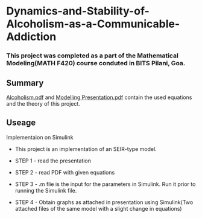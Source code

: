 # Dynamics-and-Stability-of-Alcoholism-as-a-Communicable-Addiction

### This project was completed as a part of the Mathematical Modeling(MATH F420) course conduted in BITS Pilani, Goa.


## Summary

[Alcoholism.pdf](https://github.com/nsanirudh/Dynamics-and-Stability-of-Alcoholism-as-a-Communicable-Addiction/blob/master/Alcoholism.pdf) and [Modelling Presentation.pdf](https://github.com/nsanirudh/Dynamics-and-Stability-of-Alcoholism-as-a-Communicable-Addiction/blob/master/Modeling%20presentation.pdf) contain the used equations and the theory of this project.

## Useage
Implementaion on Simulink

* This project is an implementation of an SEIR-type model.

* STEP 1 - read the presentation

* STEP 2 - read PDF with given equations

* STEP 3 - .m flie is the input for the parameters in Simulink. Run it prior to running the Simulink file.

* STEP 4 - Obtain graphs as attached in presentation using Simulink(Two attached files of the same model with a slight change in equations)
